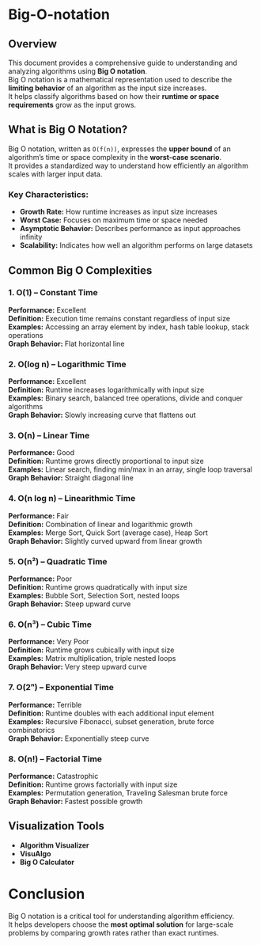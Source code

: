 # Big-O-notation
## Overview
This document provides a comprehensive guide to understanding and analyzing algorithms using **Big O notation**.  
Big O notation is a mathematical representation used to describe the **limiting behavior** of an algorithm as the input size increases.  
It helps classify algorithms based on how their **runtime or space requirements** grow as the input grows.


## What is Big O Notation?
Big O notation, written as `O(f(n))`, expresses the **upper bound** of an algorithm’s time or space complexity in the **worst-case scenario**.  
It provides a standardized way to understand how efficiently an algorithm scales with larger input data.

### Key Characteristics:
- **Growth Rate:** How runtime increases as input size increases  
- **Worst Case:** Focuses on maximum time or space needed  
- **Asymptotic Behavior:** Describes performance as input approaches infinity  
- **Scalability:** Indicates how well an algorithm performs on large datasets  


## Common Big O Complexities

### 1. O(1) – Constant Time
**Performance:** Excellent  
**Definition:** Execution time remains constant regardless of input size  
**Examples:** Accessing an array element by index, hash table lookup, stack operations  
**Graph Behavior:** Flat horizontal line  


### 2. O(log n) – Logarithmic Time
**Performance:** Excellent  
**Definition:** Runtime increases logarithmically with input size  
**Examples:** Binary search, balanced tree operations, divide and conquer algorithms  
**Graph Behavior:** Slowly increasing curve that flattens out  


### 3. O(n) – Linear Time
**Performance:** Good  
**Definition:** Runtime grows directly proportional to input size  
**Examples:** Linear search, finding min/max in an array, single loop traversal  
**Graph Behavior:** Straight diagonal line  


### 4. O(n log n) – Linearithmic Time
**Performance:** Fair  
**Definition:** Combination of linear and logarithmic growth  
**Examples:** Merge Sort, Quick Sort (average case), Heap Sort  
**Graph Behavior:** Slightly curved upward from linear growth  


### 5. O(n²) – Quadratic Time
**Performance:** Poor  
**Definition:** Runtime grows quadratically with input size  
**Examples:** Bubble Sort, Selection Sort, nested loops  
**Graph Behavior:** Steep upward curve  

### 6. O(n³) – Cubic Time
**Performance:** Very Poor  
**Definition:** Runtime grows cubically with input size  
**Examples:** Matrix multiplication, triple nested loops  
**Graph Behavior:** Very steep upward curve  


### 7. O(2ⁿ) – Exponential Time
**Performance:** Terrible  
**Definition:** Runtime doubles with each additional input element  
**Examples:** Recursive Fibonacci, subset generation, brute force combinatorics  
**Graph Behavior:** Exponentially steep curve  



### 8. O(n!) – Factorial Time
**Performance:** Catastrophic  
**Definition:** Runtime grows factorially with input size  
**Examples:** Permutation generation, Traveling Salesman brute force  
**Graph Behavior:** Fastest possible growth  

## Visualization Tools
- **Algorithm Visualizer**  
- **VisuAlgo**  
- **Big O Calculator**


# Conclusion
Big O notation is a critical tool for understanding algorithm efficiency.  
It helps developers choose the **most optimal solution** for large-scale problems by comparing growth rates rather than exact runtimes.
